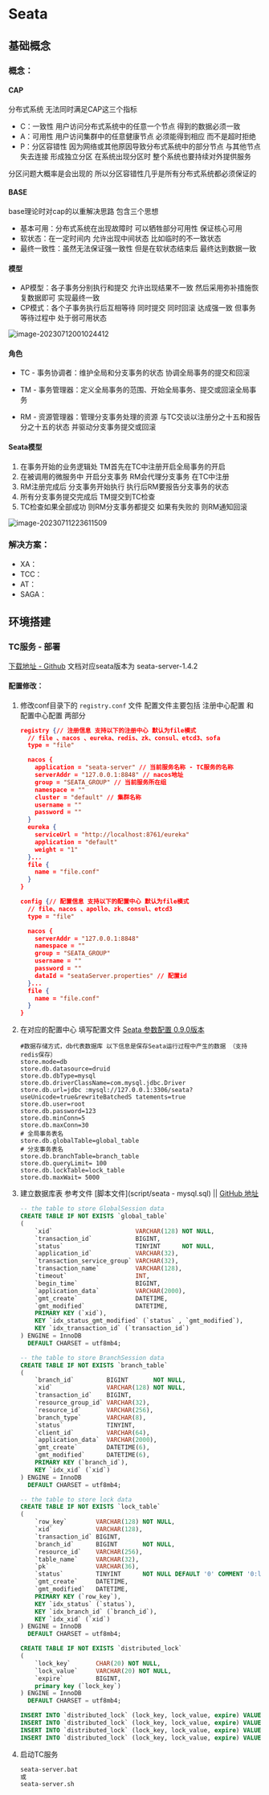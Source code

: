 # Seata



## 基础概念

### 概念：



#### CAP

分布式系统 无法同时满足CAP这三个指标

- C：一致性
  用户访问分布式系统中的任意一个节点 得到的数据必须一致
- A：可用性
  用户访问集群中的任意健康节点 必须能得到相应 而不是超时拒绝
- P：分区容错性
  因为网络或其他原因导致分布式系统中的部分节点 与其他节点失去连接 形成独立分区
  在系统出现分区时 整个系统也要持续对外提供服务

分区问题大概率是会出现的 所以分区容错性几乎是所有分布式系统都必须保证的



#### BASE

base理论时对cap的以重解决思路 包含三个思想

- 基本可用：分布式系统在出现故障时 可以牺牲部分可用性 保证核心可用
- 软状态：在一定时间内 允许出现中间状态 比如临时的不一致状态
- 最终一致性：虽然无法保证强一致性 但是在软状态结束后 最终达到数据一致



#### 模型

- AP模型：各子事务分别执行和提交 允许出现结果不一致
  然后采用弥补措施恢复数据即可 实现最终一致
- CP模式：各个子事务执行后互相等待 同时提交 同时回滚 达成强一致
  但事务等待过程中 处于弱可用状态

![image-20230712001024412](img/image-20230712001024412.png)





#### 角色

- TC - 事务协调者：维护全局和分支事务的状态 协调全局事务的提交和回滚

- TM - 事务管理器：定义全局事务的范围、开始全局事务、提交或回滚全局事务

- RM - 资源管理器：管理分支事务处理的资源 与TC交谈以注册分之十五和报告分之十五的状态 并驱动分支事务提交或回滚



#### Seata模型

  1. 在事务开始的业务逻辑处 TM首先在TC中注册开启全局事务的开启
  2. 在被调用的微服务中 开启分支事务 RM会代理分支事务 在TC中注册
  3. RM注册完成后 分支事务开始执行 执行后RM要报告分支事务的状态
  4. 所有分支事务提交完成后 TM提交到TC检查
  5. TC检查如果全部成功 则RM分支事务都提交
     如果有失败的 则RM通知回滚

  ![image-20230711223611509](img/image-20230711223611509.png)



### 解决方案：

- XA：
- TCC：
- AT：
- SAGA：





## 环境搭建



### TC服务 - 部署

[下载地址 - Github](https://github.com/seata/seata/releases) 文档对应seata版本为 seata-server-1.4.2

#### 配置修改：

1. 修改conf目录下的 `registry.conf` 文件
   配置文件主要包括 注册中心配置 和 配置中心配置 两部分

   ~~~json
   registry {// 注册信息 支持以下的注册中心 默认为file模式
     // file 、nacos 、eureka、redis、zk、consul、etcd3、sofa
     type = "file"
   
     nacos {
       application = "seata-server" // 当前服务名称 - TC服务的名称
       serverAddr = "127.0.0.1:8848" // nacos地址
       group = "SEATA_GROUP" // 当前服务所在组
       namespace = ""
       cluster = "default" // 集群名称
       username = ""
       password = ""
     }
     eureka {
       serviceUrl = "http://localhost:8761/eureka"
       application = "default"
       weight = "1"
     }...
     file {
       name = "file.conf"
     }
   }
   ~~~

   ~~~json
   config {// 配置信息 支持以下的配置中心 默认为file模式
     // file、nacos 、apollo、zk、consul、etcd3
     type = "file"
   
     nacos {
       serverAddr = "127.0.0.1:8848"
       namespace = ""
       group = "SEATA_GROUP"
       username = ""
       password = ""
       dataId = "seataServer.properties" // 配置id
     }...
     file {
       name = "file.conf"
     }
   }
   ~~~

2. 在对应的配置中心 填写配置文件 [Seata 参数配置 0.9.0版本](https://seata.io/zh-cn/docs/user/configurations090.html)

   ~~~properties
   #数据存储方式，db代表数据库 以下信息是保存Seata运行过程中产生的数据 （支持redis保存）
   store.mode=db
   store.db.datasource=druid
   store.db.dbType=mysql
   store.db.driverClassName=com.mysql.jdbc.Driver
   store.db.url=jdbc :mysql://127.0.0.1:3306/seata?useUnicode=true&rewriteBatchedS tatements=true
   store.db.user=root
   store.db.password=123
   store.db.minConn=5
   store.db.maxConn=30
   # 全局事务表名
   store.db.globalTable=global_table 
   # 分支事务表名
   store.db.branchTable=branch_table
   store.db.queryLimit= 100
   store.db.lockTable=lock_table
   store.db.maxWait= 5000
   ~~~

3. 建立数据库表 参考文件  [脚本文件](script/seata - mysql.sql) || [GitHub 地址](https://github.com/seata/seata/blob/develop/script/server/db/mysql.sql)

   ~~~sql
   -- the table to store GlobalSession data
   CREATE TABLE IF NOT EXISTS `global_table`
   (
       `xid`                       VARCHAR(128) NOT NULL,
       `transaction_id`            BIGINT,
       `status`                    TINYINT      NOT NULL,
       `application_id`            VARCHAR(32),
       `transaction_service_group` VARCHAR(32),
       `transaction_name`          VARCHAR(128),
       `timeout`                   INT,
       `begin_time`                BIGINT,
       `application_data`          VARCHAR(2000),
       `gmt_create`                DATETIME,
       `gmt_modified`              DATETIME,
       PRIMARY KEY (`xid`),
       KEY `idx_status_gmt_modified` (`status` , `gmt_modified`),
       KEY `idx_transaction_id` (`transaction_id`)
   ) ENGINE = InnoDB
     DEFAULT CHARSET = utf8mb4;
   
   -- the table to store BranchSession data
   CREATE TABLE IF NOT EXISTS `branch_table`
   (
       `branch_id`         BIGINT       NOT NULL,
       `xid`               VARCHAR(128) NOT NULL,
       `transaction_id`    BIGINT,
       `resource_group_id` VARCHAR(32),
       `resource_id`       VARCHAR(256),
       `branch_type`       VARCHAR(8),
       `status`            TINYINT,
       `client_id`         VARCHAR(64),
       `application_data`  VARCHAR(2000),
       `gmt_create`        DATETIME(6),
       `gmt_modified`      DATETIME(6),
       PRIMARY KEY (`branch_id`),
       KEY `idx_xid` (`xid`)
   ) ENGINE = InnoDB
     DEFAULT CHARSET = utf8mb4;
   
   -- the table to store lock data
   CREATE TABLE IF NOT EXISTS `lock_table`
   (
       `row_key`        VARCHAR(128) NOT NULL,
       `xid`            VARCHAR(128),
       `transaction_id` BIGINT,
       `branch_id`      BIGINT       NOT NULL,
       `resource_id`    VARCHAR(256),
       `table_name`     VARCHAR(32),
       `pk`             VARCHAR(36),
       `status`         TINYINT      NOT NULL DEFAULT '0' COMMENT '0:locked ,1:rollbacking',
       `gmt_create`     DATETIME,
       `gmt_modified`   DATETIME,
       PRIMARY KEY (`row_key`),
       KEY `idx_status` (`status`),
       KEY `idx_branch_id` (`branch_id`),
       KEY `idx_xid` (`xid`)
   ) ENGINE = InnoDB
     DEFAULT CHARSET = utf8mb4;
   
   CREATE TABLE IF NOT EXISTS `distributed_lock`
   (
       `lock_key`       CHAR(20) NOT NULL,
       `lock_value`     VARCHAR(20) NOT NULL,
       `expire`         BIGINT,
       primary key (`lock_key`)
   ) ENGINE = InnoDB
     DEFAULT CHARSET = utf8mb4;
   
   INSERT INTO `distributed_lock` (lock_key, lock_value, expire) VALUES ('AsyncCommitting', ' ', 0);
   INSERT INTO `distributed_lock` (lock_key, lock_value, expire) VALUES ('RetryCommitting', ' ', 0);
   INSERT INTO `distributed_lock` (lock_key, lock_value, expire) VALUES ('RetryRollbacking', ' ', 0);
   INSERT INTO `distributed_lock` (lock_key, lock_value, expire) VALUES ('TxTimeoutCheck', ' ', 0);
   ~~~

4. 启动TC服务

   ~~~bash
   seata-server.bat
   或
   seata-server.sh
   ~~~

   











